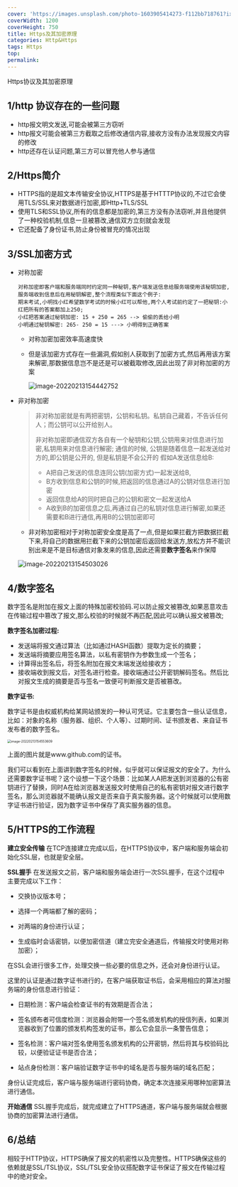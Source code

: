 ```yaml
---
cover: 'https://images.unsplash.com/photo-1603905414273-f112bb718761?ixlib=rb-1.2.1&ixid=eyJhcHBfaWQiOjEyMDd9&auto=format&fit=crop&w=2089&q=80'
coverWidth: 1200
coverHeight: 750
title: Https及其加密原理
categories: Http&Https
tags: Https
top:
permalink:
---
```

Https协议及其加密原理

<!--more-->

## 1/http 协议存在的一些问题

- http报文明文发送,可能会被第三方窃听
- http报文可能会被第三方截取之后修改通信内容,接收方没有办法发现报文内容的修改
- http还存在认证问题,第三方可以冒充他人参与通信

## 2/Https简介

- HTTPS指的是超文本传输安全协议,HTTPS是基于HTTTP协议的,不过它会使用TLS/SSL来对数据进行加密,即Http+TLS/SSL
- 使用TLS和SSL协议,所有的信息都是加密的,第三方没有办法窃听,并且他提供了一种校验机制,信息一旦被篡改,通信双方立刻就会发现
- 它还配备了身份证书,防止身份被冒充的情况出现

## 3/SSL加密方式

- 对称加密

  ```
  对称加密即客户端和服务端同时约定同一种秘钥,客户端发送信息给服务端使用该秘钥加密,服务端收到信息后在用秘钥解密,整个流程类似下面这个例子:
  期末考试,小明找小红希望数学考试的时候小红可以帮他,两个人考试前约定了一把秘钥:小红把所有的答案都加上250;
  小红把答案通过秘钥加密: 15 + 250 = 265 --> 偷偷的丢给小明
  小明通过秘钥解密: 265- 250 = 15 ---> 小明得到正确答案
  ```

  - 对称加密加密效率高速度快

  - 但是该加密方式存在一些漏洞,假如别人获取到了加密方式,然后再用该方案来解密,那数据信息岂不是还是可以被截取修改,因此出现了非对称加密的方案

    ![image-20220213154442752](https://gitee.com/JuntengMa/imgae/raw/master/image/image-20220213154442752.png)

- 非对称加密

  > 非对称加密就是有两把密钥，公钥和私钥。私钥自己藏着，不告诉任何人；而公钥可以公开给别人。
  >
  > 非对称加密即通信双方各自有一个秘钥和公钥,公钥用来对信息进行加密,私钥用来对信息进行解密;
  > 通信的时候, 公钥是随着信息一起发送给对方的,即公钥是公开的, 但是私钥是不会公开的
  > 假如A发送信息给B:
  >
  > - A把自己发送的信息连同公钥(加密方式)一起发送给B,
  > - B方收到信息和公钥的时候,把返回的信息通过A的公钥对信息进行加密
  > - 返回信息给A的同时把自己的公钥和密文一起发送给A
  > - A收到B的加密信息之后,再通过自己的私钥对信息进行解密,如果还需要和B进行通信,再用B的公钥加密即可
  
  - 非对称加密相对于对称加密安全度是高了一点,但是如果拦截方把数据拦截下来,将自己的数据用拦截下来的公钥加密后返回给发送方,放松方并不能识别出来是不是目标通信对象发来的信息,因此还需要**数字签名**来作保障
  
  ![image-20220213154503026](https://gitee.com/JuntengMa/imgae/raw/master/image/image-20220213154503026.png)

## 4/数字签名

数字签名是附加在报文上面的特殊加密校验码.可以防止报文被篡改,如果恶意攻击在传输过程中篡改了报文,那么校验的时候就不再匹配,因此可以确认报文被篡改;

**数字签名加密过程:**

- 发送端将报文通过算法（比如通过HASH函数）提取为定长的摘要；
- 发送端将摘要应用签名算法，以私有密钥作为参数生成一个签名；
- 计算得出签名后，将签名附加在报文末端发送给接收方；
- 接收端收到报文后，对签名进行检查。接收端通过公开密钥解码签名。然后比对报文生成的摘要是否与签名一致便可判断报文是否被篡改。

**数字证书:**

数字证书是由权威机构给某网站颁发的一种认可凭证。它主要包含一些认证信息，比如：对象的名称（服务器、组织、个人等）、过期时间、证书颁发者、来自证书发布者的数字签名。

<img src="https://gitee.com/JuntengMa/imgae/raw/master/image/image-20220213154553609.png" alt="image-20220213154553609" style="zoom:50%;" />

上面的图片就是www.github.com的证书。

我们可以看到在上面讲到数字签名的时候，似乎就可以保证报文的安全了。为什么还需要数字证书呢？这个设想一下这个场景：比如某人A把发送到浏览器的公有密钥进行了替换，同时A在给浏览器发送报文时使用自己的私有密钥对报文进行数字签名，那么浏览器就不能确认报文是否来自于真实服务器。这个时候就可以使用数字证书进行验证，因为数字证书中保存了真实服务器的信息。

## 5/HTTPS的工作流程

**建立安全传输**
在TCP连接建立完成以后，在HTTPS协议中，客户端和服务端会初始化SSL层，也就是安全层。

**SSL握手**
在发送报文之前，客户端和服务端会进行一次SSL握手，在这个过程中主要完成以下工作：

- 交换协议版本号；

- 选择一个两端都了解的密码；

- 对两端的身份进行认证；

- 生成临时会话密钥，以便加密信道（建立完安全通道后，传输报文时使用对称加密）；

在SSL会进行很多工作，处理交换一些必要的信息之外，还会对身份进行认证。

这里的认证是通过数字证书进行的，在客户端获取证书后，会采用相应的算法对服务端的身份信息进行验证：

- 日期检测：客户端会检查证书的有效期是否合法；

- 签名颁布者可信度检测：浏览器会附带一个签名颁发机构的授信列表，如果浏览器收到了位置的颁发机构签发的证书，那么它会显示一条警告信息；

- 签名检测：客户端对签名使用签名颁发机构的公开密钥，然后将其与校验码比较，以便验证证书是否合法；

- 站点身份检测：客户端验证数字证书中的域名是否与服务端的域名匹配；

身份认证完成后，客户端与服务端进行密码协商，确定本次连接采用哪种加密算法进行通信。

**开始通信**
SSL握手完成后，就完成建立了HTTPS通道，客户端与服务端就会根据协商的加密算法进行通信。

## 6/总结
相较于HTTP协议，HTTPS确保了报文的机密性以及完整性。HTTPS确保这些的依赖就是SSL/TSL协议，SSL/TSL安全协议搭配数字证书保证了报文在传输过程中的绝对安全。